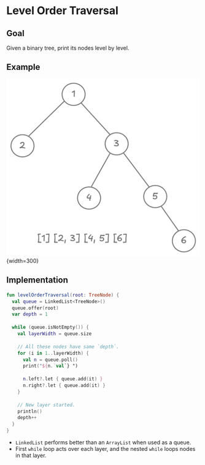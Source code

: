 # Level Order Traversal

<style>
.md-logo img {
  content: url('/data-structures/tree/logo.svg');
}

:root [data-md-color-scheme=slate] .md-logo img  {
  content: url('/data-structures/tree/logo.svg');
}
</style>

## Goal

Given a binary tree, print its nodes level by level.

## Example

![](./level-traversal.png){width=300}

## Implementation

```kotlin linenums="1"
fun levelOrderTraversal(root: TreeNode) {
  val queue = LinkedList<TreeNode>()
  queue.offer(root)
  var depth = 1

  while (queue.isNotEmpty()) {
    val layerWidth = queue.size

    // All these nodes have same `depth`.
    for (i in 1..layerWidth) {
      val n = queue.poll()
      print("${n.`val`} ")

      n.left?.let { queue.add(it) }
      n.right?.let { queue.add(it) }
    }

    // New layer started.
    println()
    depth++
  }
}
```

- `LinkedList` performs better than an `ArrayList` when used as a queue.
- First `while` loop acts over each layer, and the nested `while` loops nodes in that layer.
